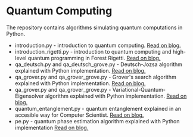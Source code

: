 # Quantum Computing

The repository contains algorithms simulating quantum computations in Python.

- introduction.py - introduction to quantum computing. [Read on blog.](http://dkopczyk.quantee.co.uk/quantum-computing-in-python-introduction/)
- introduction_rigetti.py - introduction to quantum computing and high-level quantum programming in Forest Rigetti. [Read on blog.](http://dkopczyk.quantee.co.uk/high-level-quantum-computing/)
- qa_deutsch.py and qa_deutsch_grove.py - Deutsch-Jozsa algorithm explained with Python implementation. [Read on blog.](http://dkopczyk.quantee.co.uk/deutschs-algorithm/)
- qa_grover.py and qa_grover_grove.py - Grover's search algorithm explained with Python implementation. [Read on blog.](http://dkopczyk.quantee.co.uk/grover-search/)
- qa_grover.py and qa_grover_grove.py - Variational-Quantum-Eigensolver algorithm explained with Python implementation. [Read on blog.](http://dkopczyk.quantee.co.uk/vqe/)
- quantum_entanglement.py - quantum entanglement explained in an accesible way for Computer Scientist. [Read on blog.](http://dkopczyk.quantee.co.uk/quantum-entanglement/)
- pe.py - quantum phase estimation algorithm explained with Python implementation [Read on blog.](http://dkopczyk.quantee.co.uk/qpe/)
